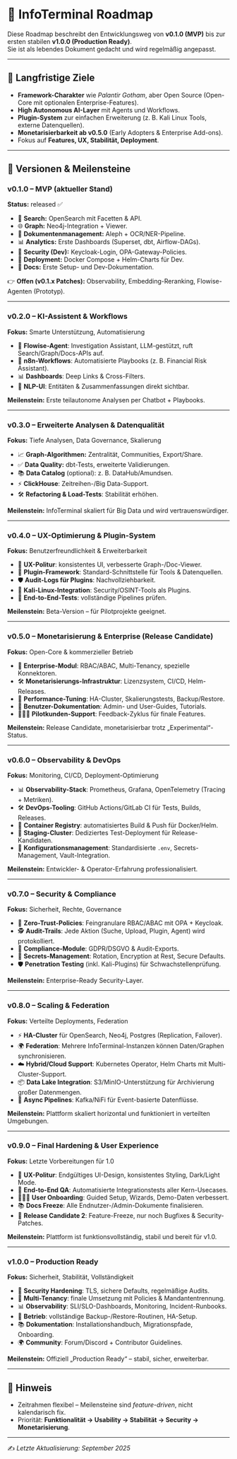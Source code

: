 <!-- markdownlint-disable MD013 -->

# 📍 InfoTerminal Roadmap

Diese Roadmap beschreibt den Entwicklungsweg von **v0.1.0 (MVP)** bis zur ersten stabilen **v1.0.0 (Production Ready)**.  
Sie ist als lebendes Dokument gedacht und wird regelmäßig angepasst.  

---

## 🎯 Langfristige Ziele

- **Framework-Charakter** wie *Palantir Gotham*, aber Open Source (Open-Core mit optionalen Enterprise-Features).
- **High Autonomous AI-Layer** mit Agents und Workflows.
- **Plugin-System** zur einfachen Erweiterung (z. B. Kali Linux Tools, externe Datenquellen).
- **Monetarisierbarkeit ab v0.5.0** (Early Adopters & Enterprise Add-ons).
- Fokus auf **Features, UX, Stabilität, Deployment**.

---

## 🔖 Versionen & Meilensteine

### v0.1.0 – MVP (aktueller Stand)

**Status:** released ✅

- 🔎 **Search:** OpenSearch mit Facetten & API.
- 🌐 **Graph:** Neo4j-Integration + Viewer.
- 📄 **Dokumentenmanagement:** Aleph + OCR/NER-Pipeline.
- 📊 **Analytics:** Erste Dashboards (Superset, dbt, Airflow-DAGs).
- 🔐 **Security (Dev):** Keycloak-Login, OPA-Gateway-Policies.
- 🐳 **Deployment:** Docker Compose + Helm-Charts für Dev.
- 📂 **Docs:** Erste Setup- und Dev-Dokumentation.

👉 **Offen (v0.1.x Patches):** Observability, Embedding-Reranking, Flowise-Agenten (Prototyp).

---

### v0.2.0 – KI-Assistent & Workflows

**Fokus:** Smarte Unterstützung, Automatisierung

- 🤖 **Flowise-Agent**: Investigation Assistant, LLM-gestützt, ruft Search/Graph/Docs-APIs auf.
- 🔄 **n8n-Workflows**: Automatisierte Playbooks (z. B. Financial Risk Assistant).
- 📊 **Dashboards**: Deep Links & Cross-Filters.
- 🧠 **NLP-UI**: Entitäten & Zusammenfassungen direkt sichtbar.

**Meilenstein:** Erste teilautonome Analysen per Chatbot + Playbooks.

---

### v0.3.0 – Erweiterte Analysen & Datenqualität

**Fokus:** Tiefe Analysen, Data Governance, Skalierung

- 📈 **Graph-Algorithmen:** Zentralität, Communities, Export/Share.
- ✅ **Data Quality:** dbt-Tests, erweiterte Validierungen.
- 📚 **Data Catalog** (optional): z. B. DataHub/Amundsen.
- ⚡ **ClickHouse**: Zeitreihen-/Big Data-Support.
- 🛠 **Refactoring & Load-Tests**: Stabilität erhöhen.

**Meilenstein:** InfoTerminal skaliert für Big Data und wird vertrauenswürdiger.

---

### v0.4.0 – UX-Optimierung & Plugin-System

**Fokus:** Benutzerfreundlichkeit & Erweiterbarkeit

- 🎨 **UX-Politur**: konsistentes UI, verbesserte Graph-/Doc-Viewer.
- 🔌 **Plugin-Framework**: Standard-Schnittstelle für Tools & Datenquellen.
- 🛡 **Audit-Logs für Plugins**: Nachvollziehbarkeit.
- 🧰 **Kali-Linux-Integration**: Security/OSINT-Tools als Plugins.
- 🧪 **End-to-End-Tests**: vollständige Pipelines prüfen.

**Meilenstein:** Beta-Version – für Pilotprojekte geeignet.

---

### v0.5.0 – Monetarisierung & Enterprise (Release Candidate)

**Fokus:** Open-Core & kommerzieller Betrieb

- 💼 **Enterprise-Modul**: RBAC/ABAC, Multi-Tenancy, spezielle Konnektoren.
- 🛠 **Monetarisierungs-Infrastruktur**: Lizenzsystem, CI/CD, Helm-Releases.
- 🚀 **Performance-Tuning**: HA-Cluster, Skalierungstests, Backup/Restore.
- 📖 **Benutzer-Dokumentation**: Admin- und User-Guides, Tutorials.
- 🧑‍🤝‍🧑 **Pilotkunden-Support**: Feedback-Zyklus für finale Features.

**Meilenstein:** Release Candidate, monetarisierbar trotz „Experimental“-Status.

---

### v0.6.0 – Observability & DevOps

**Fokus:** Monitoring, CI/CD, Deployment-Optimierung

- 📊 **Observability-Stack**: Prometheus, Grafana, OpenTelemetry (Tracing + Metriken).
- 🛠 **DevOps-Tooling**: GitHub Actions/GitLab CI für Tests, Builds, Releases.
- 🐳 **Container Registry**: automatisiertes Build & Push für Docker/Helm.
- 🧩 **Staging-Cluster**: Dediziertes Test-Deployment für Release-Kandidaten.
- 📂 **Konfigurationsmanagement**: Standardisierte `.env`, Secrets-Management, Vault-Integration.

**Meilenstein:** Entwickler- & Operator-Erfahrung professionalisiert.

---

### v0.7.0 – Security & Compliance

**Fokus:** Sicherheit, Rechte, Governance

- 🔐 **Zero-Trust-Policies**: Feingranulare RBAC/ABAC mit OPA + Keycloak.
- 🕵️ **Audit-Trails**: Jede Aktion (Suche, Upload, Plugin, Agent) wird protokolliert.
- 📑 **Compliance-Module**: GDPR/DSGVO & Audit-Exports.
- 🔑 **Secrets-Management**: Rotation, Encryption at Rest, Secure Defaults.
- 🛡 **Penetration Testing** (inkl. Kali-Plugins) für Schwachstellenprüfung.

**Meilenstein:** Enterprise-Ready Security-Layer.

---

### v0.8.0 – Scaling & Federation

**Fokus:** Verteilte Deployments, Federation

- ⚡ **HA-Cluster** für OpenSearch, Neo4j, Postgres (Replication, Failover).
- 🌍 **Federation**: Mehrere InfoTerminal-Instanzen können Daten/Graphen synchronisieren.
- ☁️ **Hybrid/Cloud Support**: Kubernetes Operator, Helm Charts mit Multi-Cluster-Support.
- 📦 **Data Lake Integration**: S3/MinIO-Unterstützung für Archivierung großer Datenmengen.
- 🔄 **Async Pipelines**: Kafka/NiFi für Event-basierte Datenflüsse.

**Meilenstein:** Plattform skaliert horizontal und funktioniert in verteilten Umgebungen.

---

### v0.9.0 – Final Hardening & User Experience

**Fokus:** Letzte Vorbereitungen für 1.0

- 🎨 **UX-Politur**: Endgültiges UI-Design, konsistentes Styling, Dark/Light Mode.
- 🧪 **End-to-End QA**: Automatisierte Integrationstests aller Kern-Usecases.
- 🧑‍🤝‍🧑 **User Onboarding**: Guided Setup, Wizards, Demo-Daten verbessert.
- 📚 **Docs Freeze**: Alle Endnutzer-/Admin-Dokumente finalisieren.
- 🚀 **Release Candidate 2**: Feature-Freeze, nur noch Bugfixes & Security-Patches.

**Meilenstein:** Plattform ist funktionsvollständig, stabil und bereit für v1.0.

---

### v1.0.0 – Production Ready

**Fokus:** Sicherheit, Stabilität, Vollständigkeit

- 🔐 **Security Hardening**: TLS, sichere Defaults, regelmäßige Audits.
- 👥 **Multi-Tenancy**: finale Umsetzung mit Policies & Mandantentrennung.
- 📊 **Observability**: SLI/SLO-Dashboards, Monitoring, Incident-Runbooks.
- 💾 **Betrieb**: vollständige Backup-/Restore-Routinen, HA-Setup.
- 📚 **Dokumentation**: Installationshandbuch, Migrationspfade, Onboarding.
- 🌍 **Community**: Forum/Discord + Contributor Guidelines.

**Meilenstein:** Offiziell „Production Ready“ – stabil, sicher, erweiterbar.

---

## 📆 Hinweis

- Zeitrahmen flexibel – Meilensteine sind *feature-driven*, nicht kalendarisch fix.
- Priorität: **Funktionalität → Usability → Stabilität → Security → Monetarisierung**.

---

✍️ *Letzte Aktualisierung: September 2025*
